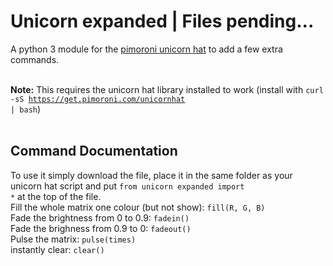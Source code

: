 # Unicorn expanded | Files pending...
A python 3 module for the <a href="https://shop.pimoroni.com/products/unicorn-hat">pimoroni unicorn hat</a> to add a few extra commands. <br><br>

<b>Note:</b> This requires the unicorn hat library installed to work (install with <code>curl -sS https://get.pimoroni.com/unicornhat | bash</code>)<br><br>

## Command Documentation
To use it simply download the file, place it in the same folder as your unicorn hat script and put <code>from unicorn expanded import *</code> at the top of the file. <br>
Fill the whole matrix one colour (but not show):
<code>fill(R, G, B)</code><br>
Fade the brightness from 0 to 0.9:
<code>fadein()</code><br>
Fade the brighness from 0.9 to 0:
<code>fadeout()</code><br>
Pulse the matrix:
<code>pulse(times)</code><br>
instantly clear:
<code>clear()</code><br>

